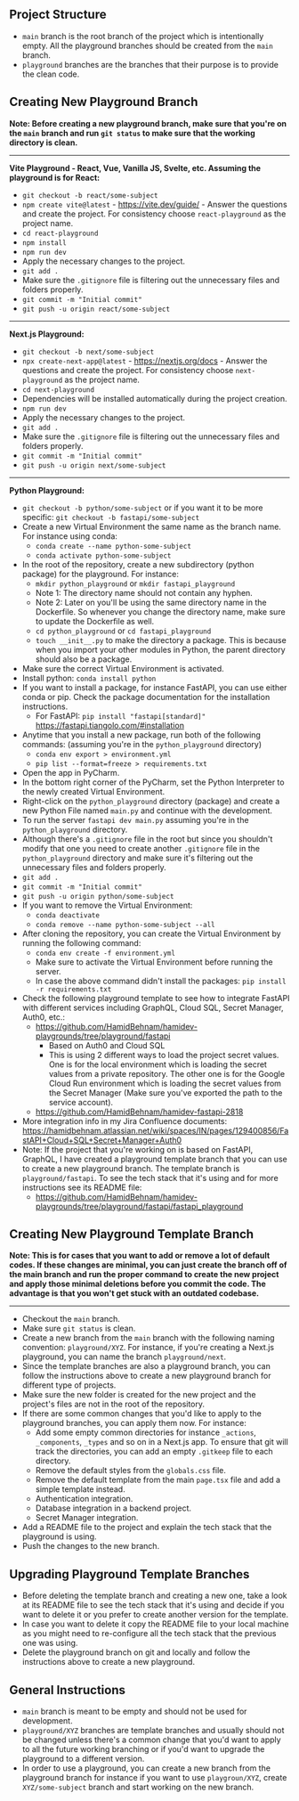 ## Project Structure

- `main` branch is the root branch of the project which is intentionally empty. All the playground branches should be created from the `main` branch.
- `playground` branches are the branches that their purpose is to provide the clean code.

## Creating New Playground Branch
**Note: Before creating a new playground branch, make sure that you're on the `main` branch and run `git status` to make sure that the working directory is clean.**

---
**Vite Playground - React, Vue, Vanilla JS, Svelte, etc. Assuming the playground is for React:**
  - `git checkout -b react/some-subject`
  - `npm create vite@latest` - https://vite.dev/guide/ - Answer the questions and create the project. For consistency choose `react-playground` as the project name.
  - `cd react-playground`
  - `npm install`
  - `npm run dev`
  - Apply the necessary changes to the project.
  - `git add .`
  - Make sure the `.gitignore` file is filtering out the unnecessary files and folders properly.
  - `git commit -m "Initial commit"`
  - `git push -u origin react/some-subject`

---
**Next.js Playground:**
  - `git checkout -b next/some-subject`
  - `npx create-next-app@latest` - https://nextjs.org/docs - Answer the questions and create the project. For consistency choose `next-playground` as the project name.
  - `cd next-playground`
  - Dependencies will be installed automatically during the project creation.
  - `npm run dev`
  - Apply the necessary changes to the project.
  - `git add .`
  - Make sure the `.gitignore` file is filtering out the unnecessary files and folders properly.
  - `git commit -m "Initial commit"`
  - `git push -u origin next/some-subject`

---
**Python Playground:**
  - `git checkout -b python/some-subject` or if you want it to be more specific: `git checkout -b fastapi/some-subject`
  - Create a new Virtual Environment the same name as the branch name. For instance using conda:
    - `conda create --name python-some-subject`
    - `conda activate python-some-subject`
  - In the root of the repository, create a new subdirectory (python package) for the playground. For instance:
    - `mkdir python_playground` or `mkdir fastapi_playground` 
    - Note 1: The directory name should not contain any hyphen.
    - Note 2: Later on you'll be using the same directory name in the Dockerfile. So whenever you change the directory name, make sure to update the Dockerfile as well.
    - `cd python_playground` or `cd fastapi_playground`
    - `touch __init__.py` to make the directory a package. This is because when you import your other modules in Python, the parent directory should also be a package.
  - Make sure the correct Virtual Environment is activated.
  - Install python: `conda install python`
  - If you want to install a package, for instance FastAPI, you can use either conda or pip. Check the package documentation for the installation instructions. 
    - For FastAPI: `pip install "fastapi[standard]"` https://fastapi.tiangolo.com/#installation 
  - Anytime that you install a new package, run both of the following commands: (assuming you're in the `python_playground` directory)
    - `conda env export > environment.yml`
    - `pip list --format=freeze > requirements.txt`
  - Open the app in PyCharm.
  - In the bottom right corner of the PyCharm, set the Python Interpreter to the newly created Virtual Environment.
  - Right-click on the `python_playground` directory (package) and create a new Python File named `main.py` and continue with the development.
  - To run the server `fastapi dev main.py` assuming you're in the `python_playground` directory.
  - Although there's a `.gitignore` file in the root but since you shouldn't modify that one you need to create another `.gitignore` file in the `python_playground` directory and make sure it's filtering out the unnecessary files and folders properly.
  - `git add .`
  - `git commit -m "Initial commit"`
  - `git push -u origin python/some-subject`
  - If you want to remove the Virtual Environment:
    - `conda deactivate`
    - `conda remove --name python-some-subject --all`
  - After cloning the repository, you can create the Virtual Environment by running the following command:
    - `conda env create -f environment.yml`
    - Make sure to activate the Virtual Environment before running the server.
    - In case the above command didn't install the packages: `pip install -r requirements.txt`
  - Check the following playground template to see how to integrate FastAPI with different services including GraphQL, Cloud SQL, Secret Manager, Auth0, etc.:
    - https://github.com/HamidBehnam/hamidev-playgrounds/tree/playground/fastapi
      - Based on Auth0 and Cloud SQL
      - This is using 2 different ways to load the project secret values. One is for the local environment which is loading the secret values from a private repository. The other one is for the Google Cloud Run environment which is loading the secret values from the Secret Manager (Make sure you've exported the path to the service account).
    - https://github.com/HamidBehnam/hamidev-fastapi-2818
  - More integration info in my Jira Confluence documents: https://hamidbehnam.atlassian.net/wiki/spaces/IN/pages/129400856/FastAPI+Cloud+SQL+Secret+Manager+Auth0
  - Note: If the project that you're working on is based on FastAPI, GraphQL, I have created a playground template branch that you can use to create a new playground branch. The template branch is `playground/fastapi`. To see the tech stack that it's using and for more instructions see its README file:
    - https://github.com/HamidBehnam/hamidev-playgrounds/tree/playground/fastapi/fastapi_playground


## Creating New Playground Template Branch
**Note: This is for cases that you want to add or remove a lot of default codes. If these changes are minimal, you can just create the branch off of the main branch and run the proper command to create the new project and apply those minimal deletions before you commit the code. The advantage is that you won't get stuck with an outdated codebase.**

---
- Checkout the `main` branch.
- Make sure `git status` is clean.
- Create a new branch from the `main` branch with the following naming convention: `playground/XYZ`. For instance, if you're creating a Next.js playground, you can name the branch `playground/next`.
- Since the template branches are also a playground branch, you can follow the instructions above to create a new playground branch for different type of projects.
- Make sure the new folder is created for the new project and the project's files are not in the root of the repository.
- If there are some common changes that you'd like to apply to the playground branches, you can apply them now. For instance:
  - Add some empty common directories for instance `_actions`, `_components`, `_types` and so on in a Next.js app. To ensure that git will track the directories, you can add an empty `.gitkeep` file to each directory.
  - Remove the default styles from the `globals.css` file.
  - Remove the default template from the main `page.tsx` file and add a simple template instead.
  - Authentication integration.
  - Database integration in a backend project.
  - Secret Manager integration.
- Add a README file to the project and explain the tech stack that the playground is using.
- Push the changes to the new branch.

## Upgrading Playground Template Branches
- Before deleting the template branch and creating a new one, take a look at its README file to see the tech stack that it's using and decide if you want to delete it or you prefer to create another version for the template.
- In case you want to delete it copy the README file to your local machine as you might need to re-configure all the tech stack that the previous one was using.
- Delete the playground branch on git and locally and follow the instructions above to create a new playground.

## General Instructions
- `main` branch is meant to be empty and should not be used for development.
- `playground/XYZ` branches are template branches and usually should not be changed unless there's a common change that you'd want to apply to all the future working branching or if you'd want to upgrade the playground to a different version.
- In order to use a playground, you can create a new branch from the playground branch for instance if you want to use `playgroun/XYZ`, create `XYZ/some-subject` branch and start working on the new branch.
